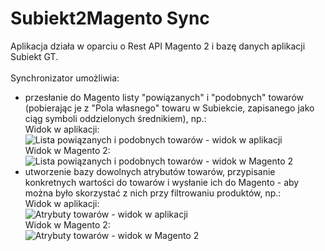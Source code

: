 # Subiekt2Magento Sync
Aplikacja działa w oparciu o Rest API Magento 2 i bazę danych aplikacji Subiekt GT.<br>
<br>
Synchronizator umożliwia:
* przesłanie do Magento listy "powiązanych" i "podobnych" towarów (pobierając je z "Pola własnego" towaru w Subiekcie, zapisanego jako ciąg symboli oddzielonych średnikiem), np.:<br>
Widok w aplikacji:<br>
![Lista powiązanych i podobnych towarów - widok w aplikacji](https://poveu.pl/github/MagentoSyncScreen1.png)<br>
Widok w Magento 2:<br>
![Lista powiązanych i podobnych towarów - widok w Magento 2](https://poveu.pl/github/MagentoSync1.png?rand=1233)
* utworzenie bazy dowolnych atrybutów towarów, przypisanie konkretnych wartości do towarów i wysłanie ich do Magento - aby można było skorzystać z nich przy filtrowaniu produktów, np.:<br>
Widok w aplikacji:<br>
![Atrybuty towarów - widok w aplikacji](https://poveu.pl/github/MagentoSyncScreen2.png)<br>
Widok w Magento 2:<br>
![Atrybuty towarów - widok w Magento 2](https://poveu.pl/github/MagentoSync2.png)
